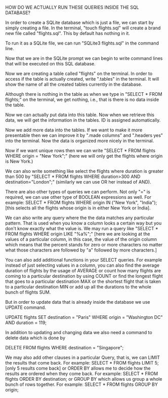 HOW DO WE ACTUALLY RUN THESE QUERIES INSIDE THE SQL DATABASE?

In order to create a SQLite database which is just a file, we can start by simply creating a file. In the terminal, "touch flights.sql" will create a brand new file called "flights.sql". This by default has nothing in it.

To run it as a SQLite file, we can run "SQLite3 flights.sql" in the command line.

Now that we are in the SQLite prompt we can begin to write command lines that will be executed on this SQL database. 

Now we are creating a table called "flights" on the terminal. In order to access if the table is actually created, write ".tables" in the terminal. It will show the name of all the created tables currently in the database.

Although there is nothing in the table as when we type in "SELECT * FROM flights;" on the terminal, we get nothing, i.e., that is there is no data inside the table.

Now we can actually put data into this table. Now when we retrieve this data, we will get the information in the tables. ID is assigned automatically.

Now we add more data into the tables. If we want to make it more presentable then we can improve it by ".made columns" and ".headers yes" into the terminal. Now the data is organized more nicely in the terminal.

Now if we want unique rows then we can write "SELECT * FROM flights WHERE origin = "New York";" (here we will only get the flights where origin is New York.)

We can also write something like select the flights where duration is greater than 500 by "SELECT * FROM flights WHERE duration>300 AND destination="London";" (similarly we can use OR her instead of AND).

There are also other types of queries we can perform. Not only "=" is required, we can use other type of BOOLEAN expressions as well. For example: SELECT * FROM flights WHERE origin IN ("New York", "India");  [this selects all the flights whose origin is in either New York or India].

We can also write any query where the the data matches any particular pattern. That is used when you know a column looks a certain way but you don't know exactly what the value is. We may run a query like "SELECT * FROM flights WHERE origin LIKE "%a%";" [here we are looking at the values of a particular column, in this case, the value of the origin column which means that the percent stands for zero or more characters no matter what those characters are followed by "a" followed by more characters.]

You can also add additional functions in your SELECT queries. For example instead of just selecting values in a column, you can also find the average duration of flights by the usage of AVERAGE or count how many flights are coming to a particular destination by using COUNT or find the longest flight that goes to a particular destination MAX or the shortest flight that is taken to a particular destination MIN or add up all the durations to the whole bunch of flights SUM.

But in order to update data that is already inside the database we use UPDATE command.

UPDATE flights
    SET destination = "Paris"
    WHERE origin = "Washington DC"
    AND duration = 119;

In addition to updating and changing data we also need a command to delete data which is done by 

DELETE FROM flights WHERE destination = "Singapore";

We may also add other clauses in a particular Query, that is, we can LIMIT the results that come back. For example: SELECT * FROM flights LIMIT 5; [only 5 results come back] or ORDER BY allows me to decide how the results are ordered when they come back. For example: SELECT * FROM flights ORDER BY destination; or GROUP BY which allows us group a whole bunch of rows together. For example: SELECT * FROM flights GROUP BY origin;